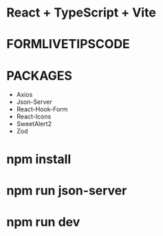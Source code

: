 # React + TypeScript + Vite
# FORMLIVETIPSCODE

# PACKAGES
- Axios
- Json-Server
- React-Hook-Form
- React-Icons
- SweetAlert2
- Zod

# npm install
# npm run json-server
# npm run dev